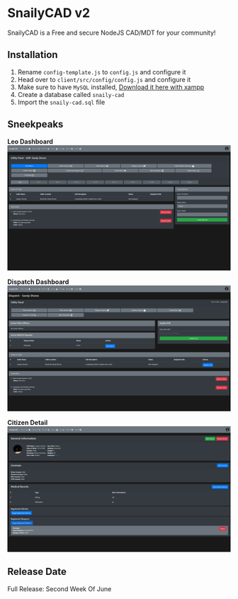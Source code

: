 # SnailyCAD v2

SnailyCAD is a Free and secure NodeJS CAD/MDT for your community!

## Installation

1. Rename `config-template.js` to `config.js` and configure it
2. Head over to `client/src/config/config.js` and configure it
3. Make sure to have `MySQL` installed, [Download it here with xampp](https://www.apachefriends.org/download.html)
4. Create a database called `snaily-cad`
5. Import the `snaily-cad.sql` file

## Sneekpeaks

**Leo Dashboard**
![Leo Dashboard](./media/LeoDashboard.png)

**Dispatch Dashboard**
![Dispatch](./media/Dispatch.png)

**Citizen Detail**
![CitizenDetail](./media/CitizenDetail.png)

## Release Date

Full Release: Second Week Of June

